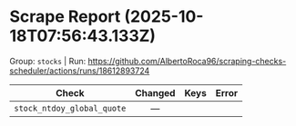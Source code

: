 # Scrape Report (2025-10-18T07:56:43.133Z)

Group: `stocks`  |  Run: https://github.com/AlbertoRoca96/scraping-checks-scheduler/actions/runs/18612893724

| Check | Changed | Keys | Error |
|---|:---:|:--|:--|
| `stock_ntdoy_global_quote` | — |  |  |
